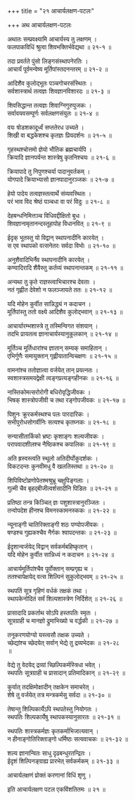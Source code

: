+++
title = "२१ आचार्यलक्षण-पटलः"

+++
अथ आचार्यलक्षण-पटलः  
  
अथातः सम्प्रवक्ष्यामि आचार्यस्य तु लक्षणम् ।  
फलपाकविधिं श्रुत्वा शिवभक्तिर्भवेद्यथा ॥ २१-१ ॥  
  
तदा प्रवर्तते पुंसो लिङ्गसंस्थापनेरतिः ।  
आचार्यं पूर्वमन्वेष्य मूर्तिपांस्तदनन्तरम् ॥ २१-२ ॥  
  
आदिशैव कुलोद्भूतः पञ्चगोचरसंस्थितः ।  
सर्वशास्त्रार्थ तत्वज्ञः शिवज्ञानविशारदः ॥ २१-३ ॥  
  
शिवसिद्धान्त तत्वज्ञः शिवाग्निगुरुपुजकः ।  
सर्वावयवसम्पूर्णः सर्वलक्षणसंयुतः ॥ २१-४ ॥  
  
वयः षोडशकादूर्ध्वं सप्ततेरध उच्यते ।  
शिखी वा बद्धकेशश्च कृतज्ञः प्रियदर्शनः ॥ २१-५ ॥  
  
गृहस्थश्चोत्तमो ज्ञेयो भौतिक ब्रह्मचार्यपि ।  
क्रियादि ज्ञानपर्यन्त शास्त्रेषु कृतनिश्चयः ॥ २१-६ ॥  
  
क्रियापादे तु निपुणश्चर्या पादानुवर्तकम् ।  
योगपादे क्रियाभ्यासो ज्ञानपादानुरञ्जकः ॥ २१-७ ॥  
  
हेयो पादेय तत्वज्ञस्तत्वार्थे संव्यवस्थितः ।  
परं भाव विद श्रेष्ठं पञ्चधा वा परं विदुः ॥ २१-८ ॥  
  
देहबन्धनिमित्तञ्च विधिवद्दीक्षितो बुधः ।  
शिवज्ञानामृतानन्दस्तूहापोह विधानवित् ॥ २१-९ ॥  
  
ईदृक् भूतस्तु यो विद्वान् स्थापनादीनि कारयेत् ।  
स एव स्थापको वत्सनेतरः सर्वदा विभोः ॥ २१-१० ॥  
  
अनुशैवादिभिर्नैव स्थापनादीनि कारयेत् ।  
कण्वादिरादि शैवैस्तु कर्तव्यं स्थापनान्तकम् ॥ २१-११ ॥  
  
अन्यथा तु कृते राज्ञस्त्वाभिचारश्च देवताः ।  
नतं गृह्णीत देवेशो न फलञ्जायते ततः ॥ २१-१२ ॥  
  
यदि मोहेन कुर्वीत सान्निद्ध्यं न कदाचन ।  
मूर्तिपांस्तु ततो वक्ष्ये आदिशैव कुलोद्भवान् ॥ २१-१३ ॥  
  
आचार्यारम्भशास्त्रे तु तस्मिन्विगत संशयान् ।  
तदभि प्रायतत्व ज्ञानाचार्यस्यानुकूलकान् ॥ २१-१४ ॥  
  
मूर्तिञ्च मूर्तिधारांश्च ज्ञातान् सम्यक् समाहितान् ।  
एभिर्गुणैः समायुक्तान् गृह्णीयातान्विचक्षणः ॥ २१-१५ ॥  
  
वामनांश्च ततोज्ञात्वा वर्जयेत् तान् प्रयत्नतः ।  
स्वशास्त्रसमयद्वेक्षी त्वङ्गप्रत्यङ्गहीनकः ॥ २१-१६ ॥  
  
नास्तिकोमत्सरोरोगी बधिरोवृद्धिजीवकः ।  
भिषक् शास्त्रोपजीवी च तथा रङ्गोपजीवकः ॥ २१-१७ ॥  
  
पिशुनः क्रूरकर्मस्थश्च पलः पारदारिकः ।  
सभीपुरोधसोगर्वीनिः सत्यश्च कृतघ्नकः ॥ २१-१८ ॥  
  
सन्यासीतार्किको भ्रष्टः कृशाङ्गः शल्यजीवकः ।  
परापवादशीलश्च नैष्ठिकश्च कपालिकः ॥ २१-१९ ॥  
  
अति ह्रस्वस्त्वति स्थूलो अतिदीर्घोकुदर्शकः ।  
विकटदन्तः कुनवीमधु वै खलतिस्तथा ॥ २१-२० ॥  
  
शिपिविष्टोव्रणोपेतश्मश्रुभ्रू चक्षुपिङ्गलाः ।  
गुल्मी चैव बृहद्बीजीत्वर्शसादीनि पिडितः ॥ २१-२१ ॥  
  
प्रतिष्ठा तन्त्र किञ्चित् ज्ञः पशुशास्त्रानुरञ्जितः ।  
तन्वोपदेश हीनश्च विमनस्कामनस्ककः ॥ २१-२२ ॥  
  
न्यूनाङ्गी चातिरिक्ताङ्गी शठः पण्योपजीवकः ।  
षण्डश्च गुह्यकश्चैव नैर्गकः श्वापदन्तकः ॥ २१-२३ ॥  
  
ईदृशान्वर्जयेद् विद्वान् सर्वकर्मबहिष्कृतान् ।  
यदि मोहेन कुर्वीत सान्निध्यं न कदाचन ॥ २१-२४ ॥  
  
आचार्यमूर्तिपांश्चैव पूर्वोक्तान् सम्प्रगृह्य च ।  
ततश्चापेक्षयेद् वत्स शिल्पिनं सुकुलोद्भवम् ॥ २१-२५ ॥  
  
स्थपतिं सूत्र गृहिणं वर्धकं तक्षकं तथा ।  
स्थापकेनोदितं सर्वं शिल्पशास्त्रेण निर्दिशेत् ॥ २१-२६ ॥  
  
प्रासादादि प्रकर्ताथ सोऽपि हस्तपतिः स्मृतः ।  
सूत्रग्राही च मानज्ञो द्रुमाभिख्यो च वर्द्धकी ॥ २१-२७ ॥  
  
तनूकरणयोग्यो यस्त्वसौ तक्षक उच्यते ।  
च्छेद्यांश्च च्छेदयेत् सर्वान् भेद्ये तु द्रव्यभेदकः ॥ २१-२८   
॥  
  
वेद्ये तु वेदयेद् द्रव्यां च्छिल्पिकर्मस्त्रिधा भवेत् ।  
स्थपतिः सूत्रग्राही च प्रासादान् प्रतिमादिकान् ॥ २१-२९ ॥  
  
कुर्यात् तदक्षिमोक्षादीन् तक्षकेन समाचरेत् ।  
शेषे तु वर्जयेत् तत्र मन्त्रकर्मसु सर्वदा ॥ २१-३० ॥  
  
तेषान्तु शिल्पिकार्येऽपि स्थपतेस्तु नियोगतः ।  
स्थपतिः शिल्पकार्येषु स्थापकस्यानुसारतः ॥ २१-३१ ॥  
  
स्थपतिः शास्त्रकर्मज्ञः कृतकर्माभिजात्यवान् ।  
न हीनाङ्गोतिरिक्ताङ्गो धर्मिष्ठः सत्यवाचकः ॥ २१-३२ ॥  
  
शल्य ज्ञानान्वितः साधु दृढबन्धुरतन्द्रितः ।  
ईदृशं शिल्पिनङ्ग्राह्य प्रारभेत् सर्वकर्मकम् ॥ २१-३३ ॥  
  
आचार्यलक्षणं प्रोक्तं करणानां विधिं शृणु ।  
  
इति आचार्यलक्षण पटल एकविंशतितमः ॥ २१ ॥
